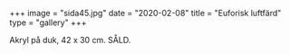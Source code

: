 +++
image = "sida45.jpg"
date = "2020-02-08"
title = "Euforisk luftfärd"
type = "gallery"
+++

Akryl på duk, 42 x 30 cm. SÅLD.
